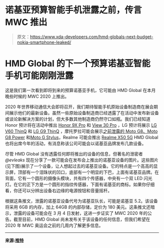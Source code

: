 # 诺基亚预算智能手机泄露之前，传言 MWC 推出

> 原文：<https://www.xda-developers.com/hmd-globals-next-budget-nokia-smartphone-leaked/>

# HMD Global 的下一个预算诺基亚智能手机可能刚刚泄露

这是我们第一次看到即将到来的预算诺基亚手机，它可能由 HMD Global 在本月晚些时候的 MWC 2020 上推出。

2020 年世界移动通信大会即将召开，我们期待智能手机原始设备制造商在展会期间展示他们的最新设备。虽然一些原始设备制造商已经透露了在活动中发布新设备或谈论新解决方案的计划，但大多数其他制造商仍然守口如瓶。我们已经知道 Honor 预计将在活动中推出 [Honor 9X Pro](https://www.xda-developers.com/honor-9x-pro-announced-kirin-810/) 和 [View 30 Pro](https://www.xda-developers.com/honor-announces-v30-view30-dual-hole-punch-display-kirin-990-android-10/) ，LG 预计将展示 [LG V60 ThinQ](https://www.xda-developers.com/lg-v60-thinq-dual-screen-5g-possible-launch-mwc-2020/) 和 [LG G9 ThinQ](https://www.xda-developers.com/lg-g9-renders-leaked/) ，摩托罗拉可能会展示[之前泄露的 Moto G8、Moto G8 Power](https://www.xda-developers.com/motorola-moto-g8-power-leaked-specifications/) 和[Moto G Stylus](https://www.xda-developers.com/moto-g8-power-renders-motorola-stylus-phone/)，Realme 可能会推出 [Realme X50 5G](https://www.xda-developers.com/realme-x50-5g-snapdragon-765g-120hz-master-edition-ui/) HMD Global 也将出席今年的活动，有消息称该公司可能会以诺基亚品牌发布几款设备。

尽管 HMD Global 没有透露任何即将推出的设备的信息，但著名的泄密者 *@evleaks* 现在分享了一款可能会在发布会上推出的诺基亚设备的图片。这些图片(见下图)展示了一个设备，让人想起过去的诺基亚设备。它的特点是一个高高的显示屏，顶部有一个泪珠状的凹口，底部有一个明显的下巴，上面有诺基亚品牌。在背面，它有一个圆形的摄像头模块，共有四个传感器，中央有一个双 LED 闪光灯。在它的正下方是一个圆形的指纹传感器，下面有诺基亚的商标。如果你仔细看，你还可以分辨出设备右边缘的电源按钮和音量摇杆。

根据这条推文，泄露的诺基亚设备代号为诺基亚队长，可能是诺基亚 5.2。该设备将采用 6GB 的内存，加上 64GB 的内部存储，定价为 180 美元。这条推文还暗示，泄露的设备可能会在 3 月 4 日发射，这进一步证实了 MWC 2020 年的公告。截至目前，HMD Global 尚未发布关于该设备的任何信息，但我们希望在 2020 年 MWC 奥运会之前的几周内了解更多信息。

* * *

**来源:[推特](https://twitter.com/evleaks/status/1223579651269971968)**